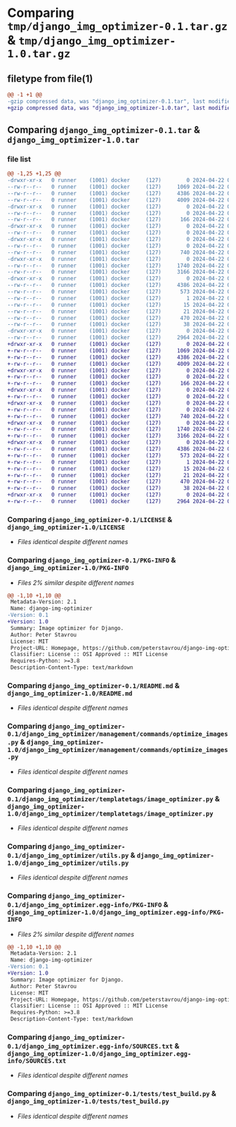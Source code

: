 # Comparing `tmp/django_img_optimizer-0.1.tar.gz` & `tmp/django_img_optimizer-1.0.tar.gz`

## filetype from file(1)

```diff
@@ -1 +1 @@
-gzip compressed data, was "django_img_optimizer-0.1.tar", last modified: Mon Apr 22 00:11:26 2024, max compression
+gzip compressed data, was "django_img_optimizer-1.0.tar", last modified: Mon Apr 22 00:16:43 2024, max compression
```

## Comparing `django_img_optimizer-0.1.tar` & `django_img_optimizer-1.0.tar`

### file list

```diff
@@ -1,25 +1,25 @@
-drwxr-xr-x   0 runner    (1001) docker     (127)        0 2024-04-22 00:11:26.879919 django_img_optimizer-0.1/
--rw-r--r--   0 runner    (1001) docker     (127)     1069 2024-04-22 00:11:07.000000 django_img_optimizer-0.1/LICENSE
--rw-r--r--   0 runner    (1001) docker     (127)     4386 2024-04-22 00:11:26.879919 django_img_optimizer-0.1/PKG-INFO
--rw-r--r--   0 runner    (1001) docker     (127)     4009 2024-04-22 00:11:07.000000 django_img_optimizer-0.1/README.md
-drwxr-xr-x   0 runner    (1001) docker     (127)        0 2024-04-22 00:11:26.875919 django_img_optimizer-0.1/django_img_optimizer/
--rw-r--r--   0 runner    (1001) docker     (127)        0 2024-04-22 00:11:07.000000 django_img_optimizer-0.1/django_img_optimizer/__init__.py
--rw-r--r--   0 runner    (1001) docker     (127)      166 2024-04-22 00:11:07.000000 django_img_optimizer-0.1/django_img_optimizer/apps.py
-drwxr-xr-x   0 runner    (1001) docker     (127)        0 2024-04-22 00:11:26.875919 django_img_optimizer-0.1/django_img_optimizer/management/
--rw-r--r--   0 runner    (1001) docker     (127)        0 2024-04-22 00:11:07.000000 django_img_optimizer-0.1/django_img_optimizer/management/__init__.py
-drwxr-xr-x   0 runner    (1001) docker     (127)        0 2024-04-22 00:11:26.875919 django_img_optimizer-0.1/django_img_optimizer/management/commands/
--rw-r--r--   0 runner    (1001) docker     (127)        0 2024-04-22 00:11:07.000000 django_img_optimizer-0.1/django_img_optimizer/management/commands/__init__.py
--rw-r--r--   0 runner    (1001) docker     (127)      740 2024-04-22 00:11:07.000000 django_img_optimizer-0.1/django_img_optimizer/management/commands/optimize_images.py
-drwxr-xr-x   0 runner    (1001) docker     (127)        0 2024-04-22 00:11:26.875919 django_img_optimizer-0.1/django_img_optimizer/templatetags/
--rw-r--r--   0 runner    (1001) docker     (127)     1740 2024-04-22 00:11:07.000000 django_img_optimizer-0.1/django_img_optimizer/templatetags/image_optimizer.py
--rw-r--r--   0 runner    (1001) docker     (127)     3166 2024-04-22 00:11:07.000000 django_img_optimizer-0.1/django_img_optimizer/utils.py
-drwxr-xr-x   0 runner    (1001) docker     (127)        0 2024-04-22 00:11:26.879919 django_img_optimizer-0.1/django_img_optimizer.egg-info/
--rw-r--r--   0 runner    (1001) docker     (127)     4386 2024-04-22 00:11:26.000000 django_img_optimizer-0.1/django_img_optimizer.egg-info/PKG-INFO
--rw-r--r--   0 runner    (1001) docker     (127)      573 2024-04-22 00:11:26.000000 django_img_optimizer-0.1/django_img_optimizer.egg-info/SOURCES.txt
--rw-r--r--   0 runner    (1001) docker     (127)        1 2024-04-22 00:11:26.000000 django_img_optimizer-0.1/django_img_optimizer.egg-info/dependency_links.txt
--rw-r--r--   0 runner    (1001) docker     (127)       15 2024-04-22 00:11:26.000000 django_img_optimizer-0.1/django_img_optimizer.egg-info/requires.txt
--rw-r--r--   0 runner    (1001) docker     (127)       21 2024-04-22 00:11:26.000000 django_img_optimizer-0.1/django_img_optimizer.egg-info/top_level.txt
--rw-r--r--   0 runner    (1001) docker     (127)      470 2024-04-22 00:11:07.000000 django_img_optimizer-0.1/pyproject.toml
--rw-r--r--   0 runner    (1001) docker     (127)       38 2024-04-22 00:11:26.879919 django_img_optimizer-0.1/setup.cfg
-drwxr-xr-x   0 runner    (1001) docker     (127)        0 2024-04-22 00:11:26.875919 django_img_optimizer-0.1/tests/
--rw-r--r--   0 runner    (1001) docker     (127)     2964 2024-04-22 00:11:07.000000 django_img_optimizer-0.1/tests/test_build.py
+drwxr-xr-x   0 runner    (1001) docker     (127)        0 2024-04-22 00:16:43.766286 django_img_optimizer-1.0/
+-rw-r--r--   0 runner    (1001) docker     (127)     1069 2024-04-22 00:16:35.000000 django_img_optimizer-1.0/LICENSE
+-rw-r--r--   0 runner    (1001) docker     (127)     4386 2024-04-22 00:16:43.766286 django_img_optimizer-1.0/PKG-INFO
+-rw-r--r--   0 runner    (1001) docker     (127)     4009 2024-04-22 00:16:35.000000 django_img_optimizer-1.0/README.md
+drwxr-xr-x   0 runner    (1001) docker     (127)        0 2024-04-22 00:16:43.766286 django_img_optimizer-1.0/django_img_optimizer/
+-rw-r--r--   0 runner    (1001) docker     (127)        0 2024-04-22 00:16:35.000000 django_img_optimizer-1.0/django_img_optimizer/__init__.py
+-rw-r--r--   0 runner    (1001) docker     (127)      166 2024-04-22 00:16:35.000000 django_img_optimizer-1.0/django_img_optimizer/apps.py
+drwxr-xr-x   0 runner    (1001) docker     (127)        0 2024-04-22 00:16:43.766286 django_img_optimizer-1.0/django_img_optimizer/management/
+-rw-r--r--   0 runner    (1001) docker     (127)        0 2024-04-22 00:16:35.000000 django_img_optimizer-1.0/django_img_optimizer/management/__init__.py
+drwxr-xr-x   0 runner    (1001) docker     (127)        0 2024-04-22 00:16:43.766286 django_img_optimizer-1.0/django_img_optimizer/management/commands/
+-rw-r--r--   0 runner    (1001) docker     (127)        0 2024-04-22 00:16:35.000000 django_img_optimizer-1.0/django_img_optimizer/management/commands/__init__.py
+-rw-r--r--   0 runner    (1001) docker     (127)      740 2024-04-22 00:16:35.000000 django_img_optimizer-1.0/django_img_optimizer/management/commands/optimize_images.py
+drwxr-xr-x   0 runner    (1001) docker     (127)        0 2024-04-22 00:16:43.766286 django_img_optimizer-1.0/django_img_optimizer/templatetags/
+-rw-r--r--   0 runner    (1001) docker     (127)     1740 2024-04-22 00:16:35.000000 django_img_optimizer-1.0/django_img_optimizer/templatetags/image_optimizer.py
+-rw-r--r--   0 runner    (1001) docker     (127)     3166 2024-04-22 00:16:35.000000 django_img_optimizer-1.0/django_img_optimizer/utils.py
+drwxr-xr-x   0 runner    (1001) docker     (127)        0 2024-04-22 00:16:43.766286 django_img_optimizer-1.0/django_img_optimizer.egg-info/
+-rw-r--r--   0 runner    (1001) docker     (127)     4386 2024-04-22 00:16:43.000000 django_img_optimizer-1.0/django_img_optimizer.egg-info/PKG-INFO
+-rw-r--r--   0 runner    (1001) docker     (127)      573 2024-04-22 00:16:43.000000 django_img_optimizer-1.0/django_img_optimizer.egg-info/SOURCES.txt
+-rw-r--r--   0 runner    (1001) docker     (127)        1 2024-04-22 00:16:43.000000 django_img_optimizer-1.0/django_img_optimizer.egg-info/dependency_links.txt
+-rw-r--r--   0 runner    (1001) docker     (127)       15 2024-04-22 00:16:43.000000 django_img_optimizer-1.0/django_img_optimizer.egg-info/requires.txt
+-rw-r--r--   0 runner    (1001) docker     (127)       21 2024-04-22 00:16:43.000000 django_img_optimizer-1.0/django_img_optimizer.egg-info/top_level.txt
+-rw-r--r--   0 runner    (1001) docker     (127)      470 2024-04-22 00:16:35.000000 django_img_optimizer-1.0/pyproject.toml
+-rw-r--r--   0 runner    (1001) docker     (127)       38 2024-04-22 00:16:43.766286 django_img_optimizer-1.0/setup.cfg
+drwxr-xr-x   0 runner    (1001) docker     (127)        0 2024-04-22 00:16:43.766286 django_img_optimizer-1.0/tests/
+-rw-r--r--   0 runner    (1001) docker     (127)     2964 2024-04-22 00:16:35.000000 django_img_optimizer-1.0/tests/test_build.py
```

### Comparing `django_img_optimizer-0.1/LICENSE` & `django_img_optimizer-1.0/LICENSE`

 * *Files identical despite different names*

### Comparing `django_img_optimizer-0.1/PKG-INFO` & `django_img_optimizer-1.0/PKG-INFO`

 * *Files 2% similar despite different names*

```diff
@@ -1,10 +1,10 @@
 Metadata-Version: 2.1
 Name: django-img-optimizer
-Version: 0.1
+Version: 1.0
 Summary: Image optimizer for Django.
 Author: Peter Stavrou
 License: MIT
 Project-URL: Homepage, https://github.com/peterstavrou/django-img-optimizer
 Classifier: License :: OSI Approved :: MIT License
 Requires-Python: >=3.8
 Description-Content-Type: text/markdown
```

### Comparing `django_img_optimizer-0.1/README.md` & `django_img_optimizer-1.0/README.md`

 * *Files identical despite different names*

### Comparing `django_img_optimizer-0.1/django_img_optimizer/management/commands/optimize_images.py` & `django_img_optimizer-1.0/django_img_optimizer/management/commands/optimize_images.py`

 * *Files identical despite different names*

### Comparing `django_img_optimizer-0.1/django_img_optimizer/templatetags/image_optimizer.py` & `django_img_optimizer-1.0/django_img_optimizer/templatetags/image_optimizer.py`

 * *Files identical despite different names*

### Comparing `django_img_optimizer-0.1/django_img_optimizer/utils.py` & `django_img_optimizer-1.0/django_img_optimizer/utils.py`

 * *Files identical despite different names*

### Comparing `django_img_optimizer-0.1/django_img_optimizer.egg-info/PKG-INFO` & `django_img_optimizer-1.0/django_img_optimizer.egg-info/PKG-INFO`

 * *Files 2% similar despite different names*

```diff
@@ -1,10 +1,10 @@
 Metadata-Version: 2.1
 Name: django-img-optimizer
-Version: 0.1
+Version: 1.0
 Summary: Image optimizer for Django.
 Author: Peter Stavrou
 License: MIT
 Project-URL: Homepage, https://github.com/peterstavrou/django-img-optimizer
 Classifier: License :: OSI Approved :: MIT License
 Requires-Python: >=3.8
 Description-Content-Type: text/markdown
```

### Comparing `django_img_optimizer-0.1/django_img_optimizer.egg-info/SOURCES.txt` & `django_img_optimizer-1.0/django_img_optimizer.egg-info/SOURCES.txt`

 * *Files identical despite different names*

### Comparing `django_img_optimizer-0.1/tests/test_build.py` & `django_img_optimizer-1.0/tests/test_build.py`

 * *Files identical despite different names*

